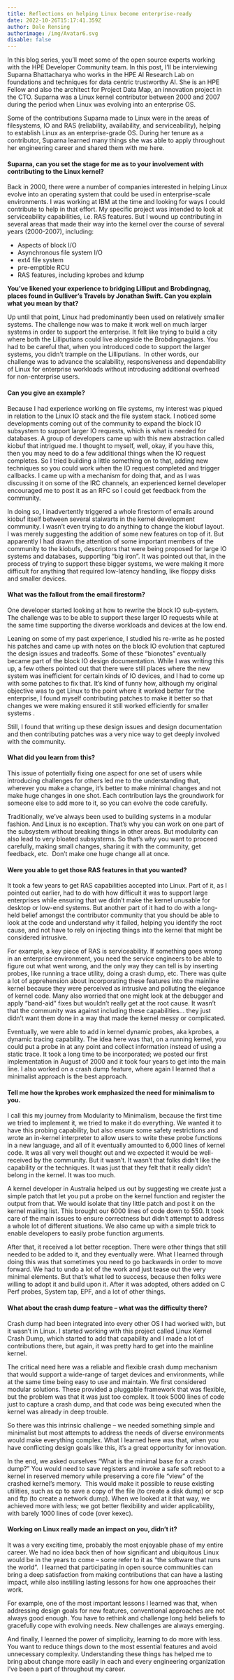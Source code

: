 ```yaml
---
title: Reflections on helping Linux become enterprise-ready
date: 2022-10-26T15:17:41.359Z
author: Dale Rensing
authorimage: /img/Avatar6.svg
disable: false
---
```

In this blog series, you’ll meet some of the open source experts working with the HPE Developer Community team. In this post, I’ll be interviewing Suparna Bhattacharya who works in the HPE AI Research Lab on foundations and techniques for data centric trustworthy AI. She is an HPE Fellow and also the architect for Project Data Map, an innovation project in the CTO. Suparna was a Linux kernel contributor between 2000 and 2007 during the period when Linux was evolving into an enterprise OS.

Some of the contributions Suparna made to Linux were in the areas of filesystems, IO and RAS (reliability, availability, and serviceability), helping to establish Linux as an enterprise-grade OS. During her tenure as a contributor, Suparna learned many things she was able to apply throughout her engineering career and shared them with me here.

#### Suparna, can you set the stage for me as to your involvement with contributing to the Linux kernel?

Back in 2000, there were a number of companies interested in helping Linux evolve into an operating system that could be used in enterprise-scale environments. I was working at IBM at the time and looking for ways I could contribute to help in that effort. My specific project was intended to look at serviceability capabilities, i.e. RAS features. But I wound up contributing in several areas that made their way into the kernel over the course of several years (2000-2007), including:

* Aspects of block I/O
* Asynchronous file system I/O
* ext4 file system
* pre-emptible RCU
* RAS features, including kprobes and kdump

**You’ve likened your experience to bridging Lilliput and Brobdingnag, places found in Gulliver’s Travels by Jonathan Swift. Can you explain what you mean by that?**

Up until that point, Linux had predominantly been used on relatively smaller systems. The challenge now was to make it work well on much larger systems in order to support the enterprise. It felt like trying to build a city where both the Lilliputians could live alongside the Brobdingnagians. You had to be careful that, when you introduced code to support the larger systems, you didn’t trample on the Lilliputians.  In other words, our challenge was to advance the scalability, responsiveness and dependability of Linux for enterprise workloads without introducing additional overhead for non-enterprise users.

#### **Can you give an example?**

Because I had experience working on file systems, my interest was piqued in relation to the Linux IO stack and the file system stack. I noticed some developments coming out of the community to expand the block IO subsystem to support larger IO requests, which is what is needed for databases. A group of developers came up with this new abstraction called kiobuf that intrigued me. I thought to myself, well, okay, if you have this, then you may need to do a few additional things when the IO request completes. So I tried building a little something on to that, adding new techniques so you could work when the IO request completed and trigger callbacks. I came up with a mechanism for doing that, and as I was discussing it on some of the IRC channels, an experienced kernel developer encouraged me to post it as an RFC so I could get feedback from the community.

In doing so, I inadvertently triggered a whole firestorm of emails around kiobuf itself between several stalwarts in the kernel development community. I wasn’t even trying to do anything to change the kiobuf layout. I was merely suggesting the addition of some new features on top of it. But apparently I had drawn the attention of some important members of the community to the kiobufs, descriptors that were being proposed for large IO systems and databases, supporting “big iron”. It was pointed out that, in the process of trying to support these bigger systems, we were making it more difficult for anything that required low-latency handling, like floppy disks and smaller devices.

#### **What was the fallout from the email firestorm?**

One developer started looking at how to rewrite the block IO sub-system. The challenge was to be able to support these larger IO requests while at the same time supporting the diverse workloads and devices at the low end.

Leaning on some of my past experience, I studied his re-write as he posted his patches and came up with notes on the block IO evolution that captured the design issues and tradeoffs. Some of these “bionotes” eventually became part of the block IO design documentation. While I was writing this up, a few others pointed out that there were still places where the new system was inefficient for certain kinds of IO devices, and I had to come up with some patches to fix that. It’s kind of funny how, although my original objective was to get Linux to the point where it worked better for the enterprise, I found myself contributing patches to make it better so that changes we were making ensured it still worked efficiently for smaller systems .

Still, I found that writing up these design issues and design documentation and then contributing patches was a very nice way to get deeply involved with the community.

#### **What did you learn from this?**

This issue of potentially fixing one aspect for one set of users while introducing challenges for others led me to the understanding that, wherever you make a change, it’s better to make minimal changes and not make huge changes in one shot. Each contribution lays the groundwork for someone else to add more to it, so you can evolve the code carefully.

Traditionally, we’ve always been used to building systems in a modular fashion. And Linux is no exception. That’s why you can work on one part of the subsystem without breaking things in other areas. But modularity can also lead to very bloated subsystems. So that’s why you want to proceed carefully, making small changes, sharing it with the community, get feedback, etc.  Don’t make one huge change all at once.

#### **Were you able to get those RAS features in that you wanted?**

It took a few years to get RAS capabilities accepted into Linux. Part of it, as I pointed out earlier, had to do with how difficult it was to support large enterprises while ensuring that we didn’t make the kernel unusable for desktop or low-end systems. But another part of it had to do with a long-held belief amongst the contributor community that you should be able to look at the code and understand why it failed, helping you identify the root cause, and not have to rely on injecting things into the kernel that might be considered intrusive.

For example, a key piece of RAS is serviceability. If something goes wrong in an enterprise environment, you need the service engineers to be able to figure out what went wrong, and the only way they can tell is by inserting probes, like running a trace utility, doing a crash dump, etc. There was quite a lot of apprehension about incorporating these features into the mainline kernel because they were perceived as intrusive and polluting the elegance of kernel code. Many also worried that one might look at the debugger and apply “band-aid” fixes but wouldn’t really get at the root cause. It wasn’t that the community was against including these capabilities… they just didn’t want them done in a way that made the kernel messy or complicated.

Eventually, we were able to add in kernel dynamic probes, aka kprobes, a dynamic tracing capability. The idea here was that, on a running kernel, you could put a probe in at any point and collect information instead of using a static trace. It took a long time to be incorporated; we posted our first implementation in August of 2000 and it took four years to get into the main line. I also worked on a crash dump feature, where again I learned that a minimalist approach is the best approach.

#### **Tell me how the kprobes work emphasized the need for minimalism to you.**

I call this my journey from Modularity to Minimalism, because the first time we tried to implement it, we tried to make it do everything. We wanted it to have this probing capability, but also ensure some safety restrictions and wrote an in-kernel interpreter to allow users to write these probe functions in a new language, and all of it eventually amounted to 6,000 lines of kernel code. It was all very well thought out and we expected it would be well-received by the community. But it wasn’t. It wasn’t that folks didn’t like the capability or the techniques. It was just that they felt that it really didn’t belong in the kernel. It was too much.

A kernel developer in Australia helped us out by suggesting we create just a simple patch that let you put a probe on the kernel function and register the output from that. We would isolate that tiny little patch and post it on the kernel mailing list. This brought our 6000 lines of code down to 550. It took care of the main issues to ensure correctness but didn’t attempt to address a whole lot of different situations. We also came up with a simple trick to enable developers to easily probe function arguments.

After that, it received a lot better reception. There were other things that still needed to be added to it, and they eventually were. What I learned through doing this was that sometimes you need to go backwards in order to move forward. We had to undo a lot of the work and just tease out the very minimal elements. But that’s what led to success, because then folks were willing to adopt it and build upon it. After it was adopted, others added on C Perf probes, System tap, EPF, and a lot of other things.

#### **What about the crash dump feature – what was the difficulty there?**

Crash dump had been integrated into every other OS I had worked with, but it wasn’t in Linux. I started working with this project called Linux Kernel Crash Dump, which started to add that capability and I made a lot of contributions there, but again, it was pretty hard to get into the mainline kernel.

The critical need here was a reliable and flexible crash dump mechanism that would support a wide-range of target devices and environments, while at the same time being easy to use and maintain. We first considered modular solutions. These provided a pluggable framework that was flexible, but the problem was that it was just too complex. It took 5000 lines of code just to capture a crash dump, and that code was being executed when the kernel was already in deep trouble.

So there was this intrinsic challenge – we needed something simple and minimalist but most attempts to address the needs of diverse environments would make everything complex. What I learned here was that, when you have conflicting design goals like this, it’s a great opportunity for innovation.

In the end, we asked ourselves “What is the minimal base for a crash dump?” You would need to save registers and invoke a safe soft reboot to a kernel in reserved memory while preserving a core file “view” of the crashed kernel’s memory.  This would make it possible to reuse existing utilities, such as cp to save a copy of the file (to create a disk dump) or scp and ftp (to create a network dump). When we looked at it that way, we achieved more with less; we got better flexibility and wider applicability, with barely 1000 lines of code (over kexec).

#### **Working on Linux really made an impact on you, didn’t it?**

It was a very exciting time, probably the most enjoyable phase of my entire career. We had no idea back then of how significant and ubiquitous Linux would be in the years to come – some refer to it as “the software that runs the world”.  I learned that participating in open source communities can bring a deep satisfaction from making contributions that can have a lasting impact, while also instilling lasting lessons for how one approaches their work.

For example, one of the most important lessons I learned was that, when addressing design goals for new features, conventional approaches are not always good enough. You have to rethink and challenge long held beliefs to gracefully cope with evolving needs. New challenges are always emerging.

And finally, I learned the power of simplicity, learning to do more with less. You want to reduce things down to the most essential features and avoid unnecessary complexity. Understanding these things has helped me to bring about change more easily in each and every engineering organization I’ve been a part of throughout my career.